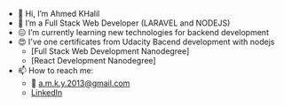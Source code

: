 - 👋 Hi, I’m Ahmed KHalil
- 👀 I’m a Full Stack Web Developer (LARAVEL and NODEJS)
- :confounded: I’m currently learning new technologies for backend development 
- :heart_eyes: I've one certificates from Udacity Bacend development with nodejs
  - [Full Stack Web Development Nanodegree]
  - [React Development Nanodegree]
- 📫 How to reach me: 
  - :email: a.m.k.y.2013@gmail.com
  - [LinkedIn](https://www.linkedin.com/in/ahmedmohamedkhalil/)
